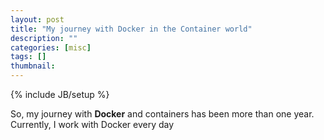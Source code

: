 ```yaml
---
layout: post
title: "My journey with Docker in the Container world"
description: ""
categories: [misc]
tags: []
thumbnail: 
---
```

{% include JB/setup %}

So, my journey with **Docker** and containers has been more than one year. Currently, I work with Docker every day